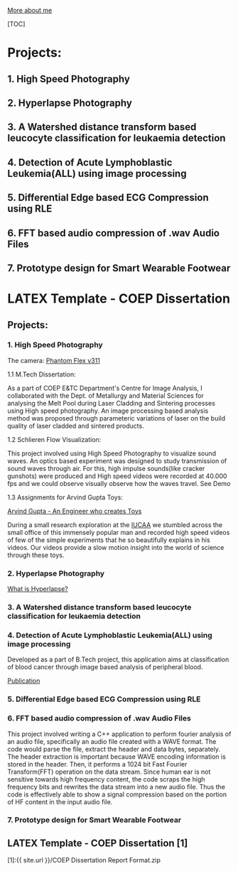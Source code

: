 [More about me](aboutme.md)

[TOC]
# Projects:
## 1. High Speed Photography
## 2. Hyperlapse Photography
## 3. A Watershed distance transform based leucocyte classification for leukaemia detection
## 4. Detection of Acute Lymphoblastic Leukemia(ALL) using image processing
## 5. Differential Edge based ECG Compression using RLE
## 6. FFT based audio compression of .wav Audio Files
## 7. Prototype design for Smart Wearable Footwear

# LATEX Template - COEP Dissertation



## Projects:
### 1. High Speed Photography

The camera: [Phantom Flex v311](http://www.phantomhighspeed.com/)

1.1 M.Tech Dissertation:

As a part of COEP E&TC Department's Centre for Image Analysis, I collaborated with the Dept. of Metallurgy and Material Sciences for analysing the Melt Pool during Laser Cladding and Sintering processes using High speed photography. 
An image processing based analysis method was proposed through parameteric variations of laser on the build quality of
laser cladded and sintered products.

1.2 Schlieren Flow Visualization:

This project involved using High Speed Photography to visualize sound waves. An optics based experiment was designed to study transmission of sound waves through air. For this, high impulse sounds(like cracker gunshots) were produced and High speed videos were recorded at 40.000 fps and we could observe visually observe how the waves travel. 
See Demo

1.3 Assignments for Arvind Gupta Toys:

[Arvind Gupta - An Engineer who creates Toys](http://www.ted.com/talks/arvind_gupta_turning_trash_into_toys_for_learning#t-913222)

During a small research exploration at the [IUCAA](www.iucaa.ernet.in/) we stumbled across the small office of this immensely popular man and recorded high speed videos of few of the simple experiments that he so beautifully explains in his videos. Our videos provide a slow motion insight into the world of science through these toys.

### 2. Hyperlapse Photography
[What is Hyperlapse?](https://en.wikipedia.org/wiki/Hyperlapse)

### 3. A Watershed distance transform based leucocyte classification for leukaemia detection

### 4. Detection of Acute Lymphoblastic Leukemia(ALL) using image processing
Developed as a part of B.Tech project, this application aims at classification of blood cancer through image based analysis of peripheral blood.

[Publication](http://ieeexplore.ieee.org/document/7087834/)

### 5. Differential Edge based ECG Compression using RLE

### 6. FFT based audio compression of .wav Audio Files
This project involved writing a C++ application to perform fourier analysis of an audio file, specifically an audio file created with a WAVE format. The code would parse the file, extract the header and data bytes, separately. The header extraction is important because WAVE encoding information is stored in the header. Then, it performs a 1024 bit Fast Fourier Transform(FFT) operation on the data stream. Since human ear is not sensitive towards high frequency content, the code scraps the high frequency bits and rewrites the data stream into a new audio file. Thus the code is effectively able to show a signal compression based on the portion of HF content in the input audio file.

### 7. Prototype design for Smart Wearable Footwear

## LATEX Template - COEP Dissertation [1]
[1]:{{ site.url }}/COEP Dissertation Report Format.zip



